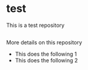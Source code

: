 # test
This is a test repository

##
More details on this repository

- This does the following 1
- This does the following 2
